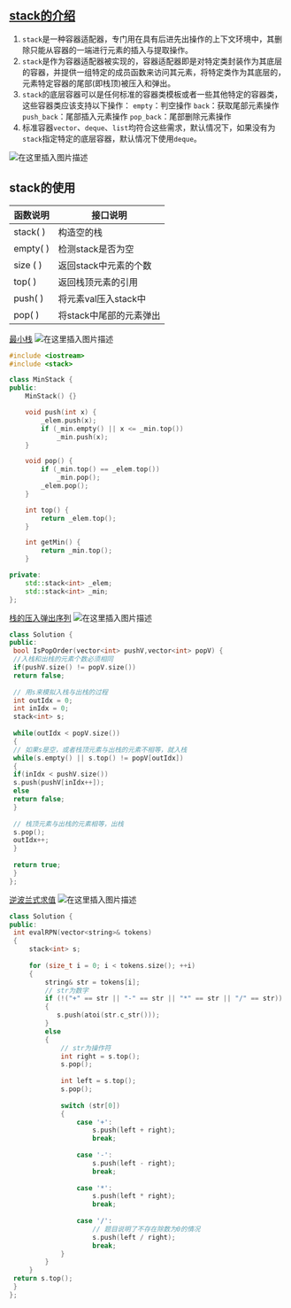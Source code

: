 ﻿## [stack的介绍](https://legacy.cplusplus.com/reference/stack/stack/)
1. `stack`是一种容器适配器，专门用在具有后进先出操作的上下文环境中，其删除只能从容器的一端进行元素的插入与提取操作。
2. `stack`是作为容器适配器被实现的，容器适配器即是对特定类封装作为其底层的容器，并提供一组特定的成员函数来访问其元素，将特定类作为其底层的，元素特定容器的尾部(即栈顶)被压入和弹出。
3. `stack`的底层容器可以是任何标准的容器类模板或者一些其他特定的容器类，这些容器类应该支持以下操作：
`empty`：判空操作
`back`：获取尾部元素操作
`push_back`：尾部插入元素操作
`pop_back`：尾部删除元素操作
4. 标准容器`vector`、`deque`、`list`均符合这些需求，默认情况下，如果没有为`stack`指定特定的底层容器，默认情况下使用`deque`。

![在这里插入图片描述](https://i-blog.csdnimg.cn/direct/45b7771901df4a6c9cc183d009091492.png)
## stack的使用
|函数说明| 接口说明 |
|--|--|
| stack( ) | 构造空的栈 
| empty( )| 检测stack是否为空
| size ( )|返回stack中元素的个数
|top( ) |返回栈顶元素的引用
| push( )|将元素val压入stack中
|pop( ) |将stack中尾部的元素弹出

[最小栈](https://leetcode.cn/problems/min-stack/)
![在这里插入图片描述](https://i-blog.csdnimg.cn/direct/eb14d484ae094f45bfb0fd21ac2f93b0.png)

```cpp
#include <iostream>
#include <stack>

class MinStack {
public:
    MinStack() {}

    void push(int x) {
        _elem.push(x);
        if (_min.empty() || x <= _min.top())
            _min.push(x);
    }

    void pop() {
        if (_min.top() == _elem.top())
            _min.pop();
        _elem.pop();
    }

    int top() {
        return _elem.top();
    }

    int getMin() {
        return _min.top();
    }

private:
    std::stack<int> _elem;
    std::stack<int> _min;
};
```
[栈的压入弹出序列](https://www.nowcoder.com/practice/d77d11405cc7470d82554cb392585106?tpId=13&&tqId=11174&rp=1&ru=/activity/oj&qru=/ta/coding-interviews/question-ranking)
![在这里插入图片描述](https://i-blog.csdnimg.cn/direct/8fffa36101ed4aaf9773237d131efb42.png)

```cpp
class Solution {
public:
 bool IsPopOrder(vector<int> pushV,vector<int> popV) {
 //入栈和出栈的元素个数必须相同
 if(pushV.size() != popV.size())
 return false;
 
 // 用s来模拟入栈与出栈的过程
 int outIdx = 0;
 int inIdx = 0;
 stack<int> s;
 
 while(outIdx < popV.size())
 {
 // 如果s是空，或者栈顶元素与出栈的元素不相等，就入栈
 while(s.empty() || s.top() != popV[outIdx])
 {
 if(inIdx < pushV.size())
 s.push(pushV[inIdx++]);
 else
 return false;
 }
 
 // 栈顶元素与出栈的元素相等，出栈
 s.pop();
 outIdx++;
 }
 
 return true;
 }
};
```
[逆波兰式求值](https://leetcode.cn/problems/evaluate-reverse-polish-notation/description/)
![在这里插入图片描述](https://i-blog.csdnimg.cn/direct/128eb1c005bb4d70ba3f6b88c38de445.png)


```cpp
class Solution {
public:
 int evalRPN(vector<string>& tokens) 
 {
	 stack<int> s;
	 
	 for (size_t i = 0; i < tokens.size(); ++i)
	 {
		 string& str = tokens[i];
		 // str为数字
		 if (!("+" == str || "-" == str || "*" == str || "/" == str))
		 {
		 	s.push(atoi(str.c_str()));
		 }
		 else
		 {
			 // str为操作符
			 int right = s.top();
			 s.pop();
			 
			 int left = s.top();
			 s.pop();
			 
			 switch (str[0])
			 {
				 case '+':
					 s.push(left + right);
					 break;
					 
				 case '-':
					 s.push(left - right);
					 break;
				 
				 case '*':
					 s.push(left * right);
					 break;
				 
				 case '/':
					 // 题目说明了不存在除数为0的情况
					 s.push(left / right);
					 break;
			 }
		 }
	 }
 return s.top();
 }
};
```

